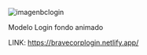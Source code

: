 ![imagenbclogin](https://github.com/IngPato/Registro-BC/assets/132108578/ca942e23-67af-4dc5-afcc-91558e4abe3d)

Modelo Login fondo animado

LINK:
https://bravecorplogin.netlify.app/
